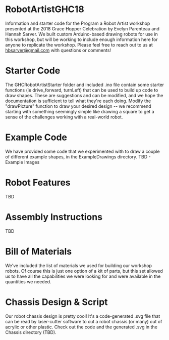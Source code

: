 # RobotArtistGHC18
Information and starter code for the Program a Robot Artist workshop presented at the 2018 Grace Hopper Celebration by Evelyn Parenteau and Hannah Sarver. We built custom Arduino-based drawing robots for use in this workshop, but will be working to include enough information here for anyone to replicate the workshop. Please feel free to reach out to us at hbsarver@gmail.com with questions or comments!

# Starter Code
The GHCRobotArtistStarter folder and included .ino file contain some starter functions (ie drive_forward, turnLeft) that can be used to build up code to draw shapes. These are suggestions and can be modified, and we hope the documentation is sufficient to tell what they're each doing. Modify the "drawPicture" function to draw your desired design -- we recommend starting with something seemingly simple like drawing a square to get a sense of the challenges working with a real-world robot.

# Example Code
We have provided some code that we experimented with to draw a couple of different example shapes, in the ExampleDrawings directory.
TBD - Example Images

# Robot Features
TBD

# Assembly Instructions
TBD

# Bill of Materials
We've included the list of materials we used for building our workshop robots. Of course this is just one option of a kit of parts, but this set allowed us to have all the capabilities we were looking for and were available in the quantities we needed.

# Chassis Design & Script
Our robot chassis design is pretty cool! It's a code-generated .svg file that can be read by laser-cutter software to cut a robot chassis (or many) out of acrylic or other plastic. Check out the code and the generated .svg in the Chassis directory (TBD).

